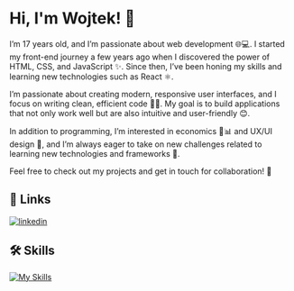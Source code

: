 
# Hi, I'm Wojtek! 👋



I’m 17 years old, and I’m passionate about web development 🌐💻. I started my front-end journey a few years ago when I discovered the power of HTML, CSS, and JavaScript ✨. Since then, I’ve been honing my skills and learning new technologies such as React ⚛️.

I’m passionate about creating modern, responsive user interfaces, and I focus on writing clean, efficient code 👨‍💻. My goal is to build applications that not only work well but are also intuitive and user-friendly 😊.

In addition to programming, I’m interested in economics 💼📊 and UX/UI design 🎨, and I’m always eager to take on new challenges related to learning new technologies and frameworks 🚀.

Feel free to check out my projects and get in touch for collaboration! 🤝

## 🔗 Links
[![linkedin](https://img.shields.io/badge/linkedin-0A66C2?style=for-the-badge&logo=linkedin&logoColor=white)](https://www.linkedin.com/in/wojciech-gil-181956265/)


## 🛠 Skills
[![My Skills](https://skillicons.dev/icons?i=js,html,css,gulp,bootstrap,git,npm)](https://skillicons.dev)

